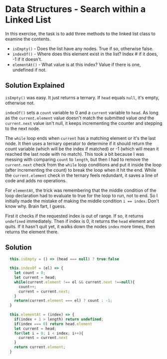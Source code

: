 # Data Structures - Search within a Linked List

In this exercise, the task is to add three methods to the linked list class to examine the contents.
 - `isEmpty()` - Does the list have any nodes. True if so, otherwise false.
 - `indexOf()` - Where does this element exist in the list? Index # if it does, -1 if it doesn't.
 - `elementAt()` - What value is at this index? Value if there is one, undefined if not.

## Solution Explained
`isEmpty()` was easy. It just returns a ternary. If `head` equals `null`, it's empty, otherwise not.

`indexOf()` sets a `count` variable to 0 and a `current` variable to `head`. As long as the `current.element` value doesn't match the submitted value *and* the `current.next` value isn't null, it keeps incrementing the counter and stepping to the next node.

The `while` loop ends when `current` has a matching element or it's the last node. It then uses a ternary operator to determine if it should return the count variable (which will be the index if matched) or -1 (which will mean it reached the last node with no match). This took a bit because I was messing with comparing `count` to `length`, but then I had to remove the `current.next` check from the `while` loop conditions and put it inside the loop (after incrementing the count) to break the loop when it hit the end. While the `current.element` check in the ternary feels redundant, it saves a line of code and adds no operations.

For `elementAt`, the trick was remembering that the middle condition of the loop declaration had to evaluate to true for the loop to run, not to end. So I initially made the mistake of making the middle condition `i == index`. Don't know why. Brain fart, I guess.

First it checks if the requested index is out of range. If so, it returns `undefined` immediately. Then if index is 0, it returns the `head` element and quits. If it hasn't quit yet, it walks down the nodes `index` more times, then returns the element there.

## Solution
```javascript
  this.isEmpty = () => (head === null) ? true:false
  
  this.indexOf = (el) => {
    let count = 0;
    let current = head;
    while(current.element !== el && current.next !==null){
      count++;
      current = current.next;
    }
    return(current.element === el) ? count : -1;
  }
  
  this.elementAt = (index) => {
    if(index + 1 > length) return undefined;
    if(index === 0) return head.element
    let current = head;
    for(let i = 0; i < index; i++){
      current = current.next
    }
    return current.element;
  }